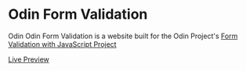 # Odin Form Validation

Odin Odin Form Validation is a website built for the Odin Project's [Form Validation with JavaScript Project](https://www.theodinproject.com/lessons/node-path-javascript-form-validation-with-javascript)

[Live Preview](https://alopine.github.io/odin-form-validation/)
